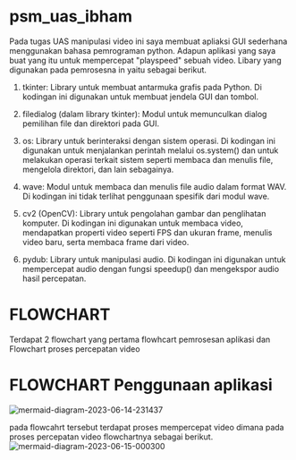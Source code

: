 # psm_uas_ibham


Pada tugas UAS manipulasi video ini saya membuat apliaksi GUI sederhana menggunakan bahasa pemrograman python. Adapun aplikasi yang saya buat yang itu untuk mempercepat  "playspeed" sebuah video.
Libary yang digunakan pada pemrosesna in yaitu sebagai berikut.

1. tkinter: Library untuk membuat antarmuka grafis pada Python. Di kodingan ini digunakan untuk membuat jendela GUI dan tombol.

2. filedialog (dalam library tkinter): Modul untuk memunculkan dialog pemilihan file dan direktori pada GUI.

3. os: Library untuk berinteraksi dengan sistem operasi. Di kodingan ini digunakan untuk menjalankan perintah melalui os.system() dan untuk melakukan operasi terkait sistem seperti membaca dan menulis file, mengelola direktori, dan lain sebagainya.

4. wave: Modul untuk membaca dan menulis file audio dalam format WAV. Di kodingan ini tidak terlihat penggunaan spesifik dari modul wave.

5. cv2 (OpenCV): Library untuk pengolahan gambar dan penglihatan komputer. Di kodingan ini digunakan untuk membaca video, mendapatkan properti video seperti FPS dan ukuran frame, menulis video baru, serta membaca frame dari video.

6. pydub: Library untuk manipulasi audio. Di kodingan ini digunakan untuk mempercepat audio dengan fungsi speedup() dan mengekspor audio hasil percepatan.


# FLOWCHART 

Terdapat 2 flowchart yang pertama flowhcart pemrosesan aplikasi dan Flowchart proses percepatan video

# FLOWCHART Penggunaan aplikasi
![mermaid-diagram-2023-06-14-231437](https://github.com/Ibhamb17/psm_uas_ibham/assets/78264829/9d272987-e4b9-4f69-898c-7cf150c8852b)

pada flowcahrt tersebut terdapat proses mempercepat video dimana pada proses percepatan video flowchartnya sebagai berikut.
![mermaid-diagram-2023-06-15-000300](https://github.com/Ibhamb17/psm_uas_ibham/assets/78264829/6987754d-395b-4c8b-a625-7fdab53fdc57)
